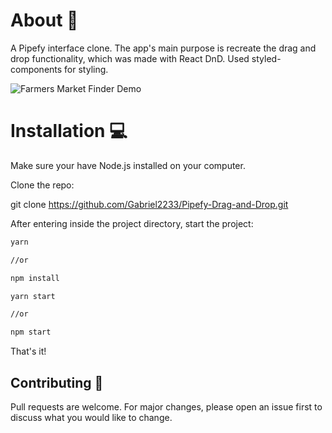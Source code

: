 #  About :rocket:

A Pipefy interface clone. The app's main purpose is recreate the drag and drop functionality, which was made with React DnD. Used styled-components for styling.

![Farmers Market Finder Demo](src/demo/pipefyAppDemo.gif)

#  Installation :computer:
Make sure your have Node.js installed on your computer.

Clone the repo:

git clone https://github.com/Gabriel2233/Pipefy-Drag-and-Drop.git

After entering inside the project directory, start the project:

```bash
yarn

//or

npm install
```

```bash
yarn start 

//or

npm start
```

That's it!

##  Contributing :facepunch:
Pull requests are welcome. For major changes, please open an issue first to discuss what you would like to change.
